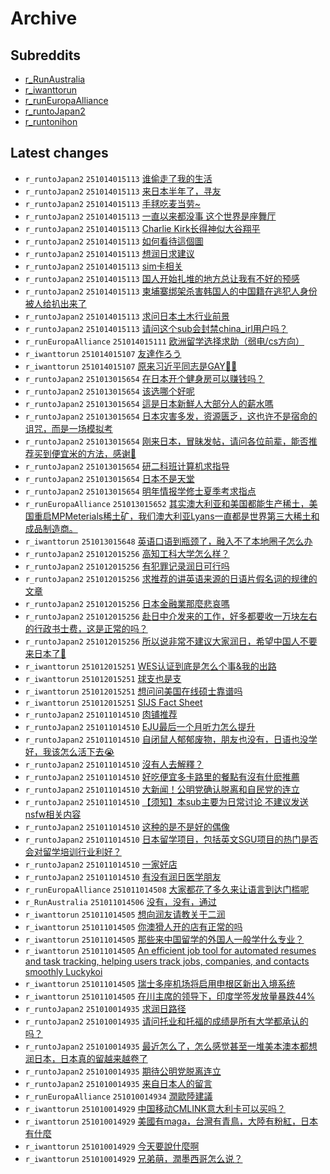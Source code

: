 # Archive

## Subreddits

- [r_RunAustralia](r_RunAustralia/index.md)
- [r_iwanttorun](r_iwanttorun/index.md)
- [r_runEuropaAlliance](r_runEuropaAlliance/index.md)
- [r_runtoJapan2](r_runtoJapan2/index.md)
- [r_runtonihon](r_runtonihon/index.md)

## Latest changes

- `r_runtoJapan2` `251014015113` [谁偷走了我的生活](posts/r_runtoJapan2/251013084055_1o5ebhi.md)
- `r_runtoJapan2` `251014015113` [来日本半年了，寻友](posts/r_runtoJapan2/251013031601_1o58ryr.md)
- `r_runtoJapan2` `251014015113` [手毬吃麦当劳~](posts/r_runtoJapan2/251013081951_1o5dzvz.md)
- `r_runtoJapan2` `251014015113` [一直以来都没事 这个世界是座舞厅](posts/r_runtoJapan2/251013135836_1o5kgex.md)
- `r_runtoJapan2` `251014015113` [Charlie Kirk长得神似大谷翔平](posts/r_runtoJapan2/251013170459_1o5pjyk.md)
- `r_runtoJapan2` `251014015113` [如何看待這個圖](posts/r_runtoJapan2/251013041426_1o59x5k.md)
- `r_runtoJapan2` `251014015113` [想润日求建议](posts/r_runtoJapan2/251012164833_1o4u2ij.md)
- `r_runtoJapan2` `251014015113` [sim卡相关](posts/r_runtoJapan2/251013141330_1o5ku5z.md)
- `r_runtoJapan2` `251014015113` [国人开始扎堆的地方总让我有不好的预感](posts/r_runtoJapan2/251013040816_1o59t2n.md)
- `r_runtoJapan2` `251014015113` [柬埔寨绑架杀害韩国人的中国籍在逃犯人身份被人给扒出来了](posts/r_runtoJapan2/251013130758_1o5j8gh.md)
- `r_runtoJapan2` `251014015113` [求问日本土木行业前景](posts/r_runtoJapan2/251013045103_1o5alf7.md)
- `r_runtoJapan2` `251014015113` [请问这个sub会封禁china_irl用户吗？](posts/r_runtoJapan2/251013134011_1o5k057.md)
- `r_runEuropaAlliance` `251014015111` [欧洲留学选择求助（弱电/cs方向）](posts/r_runEuropaAlliance/251013070615_1o5cute.md)
- `r_iwanttorun` `251014015107` [友達作ろう](posts/r_iwanttorun/251013164341_1o5oy3g.md)
- `r_iwanttorun` `251014015107` [原来习近平同志是GAY🏳‍🌈](posts/r_iwanttorun/251013134646_1o5k5x9.md)
- `r_runtoJapan2` `251013015654` [在日本开个健身房可以赚钱吗？](posts/r_runtoJapan2/251012082224_1o4jnjo.md)
- `r_runtoJapan2` `251013015654` [该选哪个好呢](posts/r_runtoJapan2/251012232250_1o53zc6.md)
- `r_runtoJapan2` `251013015654` [這是日本新鮮人大部分人的薪水嗎](posts/r_runtoJapan2/251012062139_1o4hrdi.md)
- `r_runtoJapan2` `251013015654` [日本灾害多发，资源匮乏，这也许不是宿命的诅咒，而是一场模拟考](posts/r_runtoJapan2/251012181435_1o4wc3k.md)
- `r_runtoJapan2` `251013015654` [刚来日本，冒昧发帖，请问各位前辈，能否推荐买到便宜米的方法，感谢🙏](posts/r_runtoJapan2/251012132902_1o4p3o9.md)
- `r_runtoJapan2` `251013015654` [研二科班计算机求指导](posts/r_runtoJapan2/251012201113_1o4zcr8.md)
- `r_runtoJapan2` `251013015654` [日本不是天堂](posts/r_runtoJapan2/251012160939_1o4t27t.md)
- `r_runtoJapan2` `251013015654` [明年情报学修士夏季考求指点](posts/r_runtoJapan2/251012123511_1o4nxgu.md)
- `r_runEuropaAlliance` `251013015652` [其实澳大利亚和美国都能生产稀土，美国重启MPMeterials稀土矿，我们澳大利亚Lyans一直都是世界第三大稀土和成品制造商。](posts/r_runEuropaAlliance/251012230434_1o53l0k.md)
- `r_iwanttorun` `251013015648` [英语口语到瓶颈了，融入不了本地圈子怎么办](posts/r_iwanttorun/251012122920_1o4nt0o.md)
- `r_runtoJapan2` `251012015256` [高知工科大学怎么样？](posts/r_runtoJapan2/251010143015_1o32hdf.md)
- `r_runtoJapan2` `251012015256` [有犯罪记录润日可行吗](posts/r_runtoJapan2/251011045151_1o3mqsu.md)
- `r_runtoJapan2` `251012015256` [求推荐的讲英语来源的日语片假名词的规律的文章](posts/r_runtoJapan2/251011131450_1o3vcvg.md)
- `r_runtoJapan2` `251012015256` [日本金融業那麼悲哀嗎](posts/r_runtoJapan2/251011070440_1o3ozr3.md)
- `r_runtoJapan2` `251012015256` [赴日中介发来的工作，好多都要收一万块左右的行政书士费，这是正常的吗？](posts/r_runtoJapan2/251011162834_1o3zzrz.md)
- `r_runtoJapan2` `251012015256` [所以说非常不建议大家润日，希望中国人不要来日本了🙏](posts/r_runtoJapan2/251011211709_1o472gg.md)
- `r_iwanttorun` `251012015251` [WES认证到底是怎么个事&我的出路](posts/r_iwanttorun/251011151231_1o3y3pd.md)
- `r_iwanttorun` `251012015251` [球支也是支](posts/r_iwanttorun/251011184833_1o43gvf.md)
- `r_iwanttorun` `251012015251` [想问问美国在线硕士靠谱吗](posts/r_iwanttorun/251011154242_1o3yuev.md)
- `r_iwanttorun` `251012015251` [SIJS Fact Sheet](posts/r_iwanttorun/251011015543_1o3jge8.md)
- `r_runtoJapan2` `251011014510` [肉铺推荐](posts/r_runtoJapan2/251010042442_1o2rcii.md)
- `r_runtoJapan2` `251011014510` [EJU最后一个月听力怎么提升](posts/r_runtoJapan2/251010130340_1o30bp7.md)
- `r_runtoJapan2` `251011014510` [自闭鼠人郁郁废物，朋友也没有，日语也没学好，我该怎么活下去😭](posts/r_runtoJapan2/251010111302_1o2y0p1.md)
- `r_runtoJapan2` `251011014510` [沒有人去解釋？](posts/r_runtoJapan2/251010203559_1o3c91w.md)
- `r_runtoJapan2` `251011014510` [好吃便宜多卡路里的餐點有沒有什麽推薦](posts/r_runtoJapan2/251010034610_1o2qlzo.md)
- `r_runtoJapan2` `251011014510` [大新闻！公明党确认脱离和自民党的连立](posts/r_runtoJapan2/251010070834_1o2u44v.md)
- `r_runtoJapan2` `251011014510` [【须知】本sub主要为日常讨论 不建议发送nsfw相关内容](posts/r_runtoJapan2/251010144326_1o32trc.md)
- `r_runtoJapan2` `251011014510` [这种的是不是好的偶像](posts/r_runtoJapan2/251010102335_1o2x4y9.md)
- `r_runtoJapan2` `251011014510` [日本留学项目，包括英文SGU项目的热门是否会对留学培训行业利好？](posts/r_runtoJapan2/251010025101_1o2picv.md)
- `r_runtoJapan2` `251011014510` [一家好店](posts/r_runtoJapan2/251010051631_1o2sa0m.md)
- `r_runtoJapan2` `251011014510` [有没有润日医学朋友](posts/r_runtoJapan2/251010090731_1o2vwkz.md)
- `r_runEuropaAlliance` `251011014508` [大家都花了多久来让语言到达门槛呢](posts/r_runEuropaAlliance/251010143621_1o32n0r.md)
- `r_RunAustralia` `251011014506` [没有，没有，通过](posts/r_RunAustralia/251010102713_1o2x75u.md)
- `r_iwanttorun` `251011014505` [想向润友请教关于二润](posts/r_iwanttorun/251010045936_1o2rz6u.md)
- `r_iwanttorun` `251011014505` [你澳猾人开的店有正常的吗](posts/r_iwanttorun/251010025219_1o2pjb9.md)
- `r_iwanttorun` `251011014505` [那些来中国留学的外国人一般学什么专业？](posts/r_iwanttorun/251011012937_1o3ixvq.md)
- `r_iwanttorun` `251011014505` [An efficient job tool for automated resumes and task tracking, helping users track jobs, companies, and contacts smoothly  Luckykoi](posts/r_iwanttorun/251010120523_1o2z1he.md)
- `r_iwanttorun` `251011014505` [瑞士多座机场将启用申根区新出入境系统](posts/r_iwanttorun/251010080006_1o2uvs5.md)
- `r_iwanttorun` `251011014505` [在川主席的领导下，印度学签发放量暴跌44%](posts/r_iwanttorun/251011000757_1o3h9ne.md)
- `r_runtoJapan2` `251010014935` [求润日路径](posts/r_runtoJapan2/251009023232_1o1ukgj.md)
- `r_runtoJapan2` `251010014935` [请问托业和托福的成绩是所有大学都承认的吗？](posts/r_runtoJapan2/251009075128_1o1zys7.md)
- `r_runtoJapan2` `251010014935` [最近怎么了，怎么感觉甚至一堆美本澳本都想润日本，日本真的留越来越卷了](posts/r_runtoJapan2/251010011909_1o2nmce.md)
- `r_runtoJapan2` `251010014935` [期待公明党脱离连立](posts/r_runtoJapan2/251009165821_1o2beal.md)
- `r_runtoJapan2` `251010014935` [来自日本人的留言](posts/r_runtoJapan2/251009015557_1o1ttbp.md)
- `r_runEuropaAlliance` `251010014934` [潤歐陸建議](posts/r_runEuropaAlliance/251009151721_1o28p7d.md)
- `r_iwanttorun` `251010014929` [中国移动CMLINK意大利卡可以买吗？](posts/r_iwanttorun/251009033820_1o1vudi.md)
- `r_iwanttorun` `251010014929` [美國有maga，台灣有青鳥，大陸有粉紅，日本有什麼](posts/r_iwanttorun/251009174009_1o2cimn.md)
- `r_iwanttorun` `251010014929` [今天要說什麼啊](posts/r_iwanttorun/251009173838_1o2ch7o.md)
- `r_iwanttorun` `251010014929` [兄弟萌，潤墨西哥怎么说？](posts/r_iwanttorun/251009091326_1o215ve.md)
